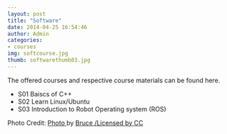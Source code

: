 ```yaml
---
layout: post
title: "Software"
date: 2014-04-25 16:54:46
author: Admin
categories:
- courses
img: softcourse.jpg
thumb: softwarethumb03.jpg
---
```


The offered courses and respective course materials can be found here.
<!--more-->

* S01 Baiscs of C++
* S02 Learn Linux/Ubuntu
* S03 Introduction to Robot Operating system (ROS)

[hampden]: https://github.com/


<p>Photo Credit: <a href="https://www.flickr.com/photos/flyingsinger/3594424457/" title="Title">
Photo </a> by <a href="https://www.flickr.com/photos/flyingsinger/" title="Title">
Bruce </a>  <a href="http://creativecommons.org/licenses/by/2.0/ " title="Title">
/Licensed by CC </a></p>
